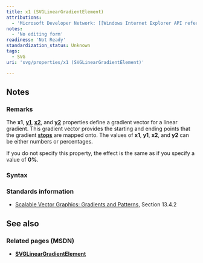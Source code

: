 ```yaml
---
title: x1 (SVGLinearGradientElement)
attributions:
  - 'Microsoft Developer Network: [[Windows Internet Explorer API reference](http://msdn.microsoft.com/en-us/library/ie/hh828809%28v=vs.85%29.aspx) Article]'
notes:
  - 'No editing form'
readiness: 'Not Ready'
standardization_status: Unknown
tags:
  - SVG
uri: 'svg/properties/x1 (SVGLinearGradientElement)'

---
```

## Notes

### Remarks

The **x1**, [**y1**](/svg/properties/y1_(SVGLinearGradientElement)), [**x2**](/svg/properties/x2_(SVGLinearGradientElement)), and [**y2**](/svg/properties/y2_(SVGLinearGradientElement)) properties define a gradient vector for a linear gradient. This gradient vector provides the starting and ending points that the gradient [**stops**](/svg/elements/stop) are mapped onto. The values of **x1**, **y1**, **x2**, and **y2** can be either numbers or percentages.

If you do not specify this property, the effect is the same as if you specify a value of **0%**.

### Syntax

### Standards information

-   [Scalable Vector Graphics: Gradients and Patterns](http://go.microsoft.com/fwlink/p/?linkid=199811), Section 13.4.2

## See also

### Related pages (MSDN)

-   [**SVGLinearGradientElement**](/svg/elements/linearGradient)
